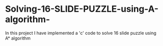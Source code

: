 # Solving-16-SLIDE-PUZZLE-using-A-algorithm-
In this project I have implemented a 'c' code to solve 16 slide puzzle using A* algorithm 
